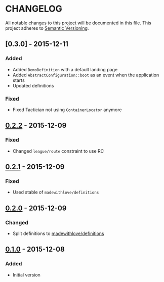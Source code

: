 # CHANGELOG
All notable changes to this project will be documented in this file.
This project adheres to [Semantic Versioning](http://semver.org/).

## [0.3.0] - 2015-12-11

### Added
- Added `DemoDefinition` with a default landing page
- Added `AbstractConfiguration::boot` as an event when the application starts
- Updated definitions

### Fixed
- Fixed Tactician not using `ContainerLocator` anymore

## [0.2.2] - 2015-12-09
### Fixed
- Changed `league/route` constraint to use RC

## [0.2.1] - 2015-12-09
### Fixed
- Used stable of `madewithlove/definitions`

## [0.2.0] - 2015-12-09
### Changed
- Split definitions to [madewithlove/definitions](https://github.com/madewithlove/definitions)

## [0.1.0] - 2015-12-08
### Added
- Initial version

[0.2.2]: https://github.com/madewithlove/glue/compare/0.2.1...0.2.2
[0.2.1]: https://github.com/madewithlove/glue/compare/0.2.0...0.2.1
[0.2.0]: https://github.com/madewithlove/glue/compare/0.1.0...0.2.0
[0.1.0]: https://github.com/madewithlove/glue/compare/9c902a46b888fd1abaf080496636e62d5c27a51b...0.1.0
